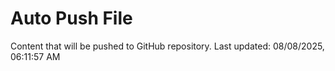 # Auto Push File

Content that will be pushed to GitHub repository.
Last updated: 08/08/2025, 06:11:57 AM